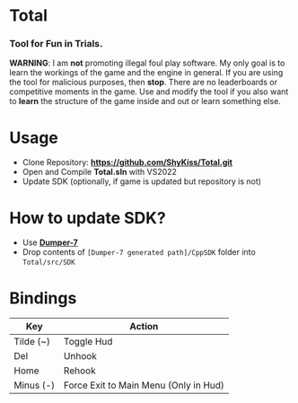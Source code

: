 # Total
### Tool for Fun in Trials.
__WARNING__: I am __not__ promoting illegal foul play software. My only goal is to learn the workings of the game and the engine in general. If you are using the tool for malicious purposes, then __stop__. There are no leaderboards or competitive moments in the game. Use and modify the tool if you also want to __learn__ the structure of the game inside and out or learn something else.

# Usage

* Clone Repository: __https://github.com/ShyKiss/Total.git__
* Open and Compile __Total.sln__ with VS2022
* Update SDK (optionally, if game is updated but repository is not)

# How to update SDK?

* Use [__Dumper-7__](https://github.com/Encryqed/Dumper-7?tab=readme-ov-file#how-to-use)
* Drop contents of `[Dumper-7 generated path]/CppSDK` folder into `Total/src/SDK`

# Bindings
|Key|Action|
----|-------
|Tilde (~)|Toggle Hud|
|Del|Unhook|
|Home|Rehook|
|Minus (-)|Force Exit to Main Menu (Only in Hud)|